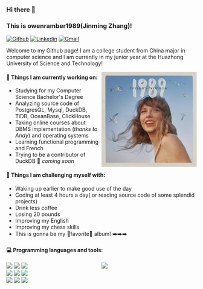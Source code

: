 ### Hi there 👋 
### This is owenramber1989(Jinming Zhang)!

[![Github](https://img.shields.io/badge/-Github-000?style=flat&logo=Github&logoColor=white)](https://github.com/owenramber1989)
[![Linkedin](https://img.shields.io/badge/-LinkedIn-blue?style=flat&logo=Twitter&logoColor=white)](https://twitter.com/Zhjm03Jinming)
[![Gmail](https://img.shields.io/badge/-Gmail-c14438?style=flat&logo=Gmail&logoColor=white)](mailto:owenramber1989@gmail.com)

Welcome to my Github page! I am a college student from China major in computer science and I am currently in my junior year at the Huazhong University of Science and Technology!  

<img align="right" alt="img" src="https://github.com/owenramber1989/db_papers/blob/main/ezgif.com-webp-to-jpg.jpg" width="50%" height="auto" />


#### 🌱 Things I am currently working on: 
- Studying for my Computer Science Bachelor's Degree
- Analyzing source code of PostgresQL, Mysql, DuckDB, TiDB, OceanBase, ClickHouse
- Taking online courses about DBMS implementation (*thanks to Andy*) and operating systems
- Learning functional programming and French
- Trying to be a contributor of DuckDB 🚀 *coming soon*

#### :muscle: Things I am challenging myself with:
- Waking up earlier to make good use of the day
- Coding at least 4 hours a day( or reading source code of some splendid projects)
- Drink less coffee
- Losing 20 pounds
- Improving my English
- Improving my chess skills
- This is gonna be my 💖favorite💖 album! ➡️➡️➡️

#### :computer: Programming languages and tools: 
<p>
	<img width="50%" align="right" src="https://github-readme-stats.vercel.app/api?username=owenramber1989&show_icons=true&hide_border=true" />

<code><img width="10%" src="https://www.vectorlogo.zone/logos/apache_calcite/apache_calcite-ar21.svg"></code>
<code><img width="10%" src="https://www.vectorlogo.zone/logos/apache_cassandra/apache_cassandra-ar21.svg"></code>
<code><img width="8%" src="https://www.vectorlogo.zone/logos/cockroachlabs/cockroachlabs-ar21.svg"></code>
<br />
<code><img width="10%" src="https://www.vectorlogo.zone/logos/golang/golang-ar21.svg"></code>
<code><img width="10%" src="https://www.vectorlogo.zone/logos/postgresql/postgresql-ar21.svg"></code>
<code><img width="10%" src="https://www.vectorlogo.zone/logos/mysql/mysql-ar21.svg"></code>
<br />
<code><img width="10%" src="https://www.vectorlogo.zone/logos/apache_spark/apache_spark-ar21.svg"></code>
<code><img width="10%" src="https://www.vectorlogo.zone/logos/apache_hadoop/apache_hadoop-ar21.svg"></code>
<code><img width="10%" src="https://www.vectorlogo.zone/logos/snowflake/snowflake-ar21.svg"></code>
</p>


